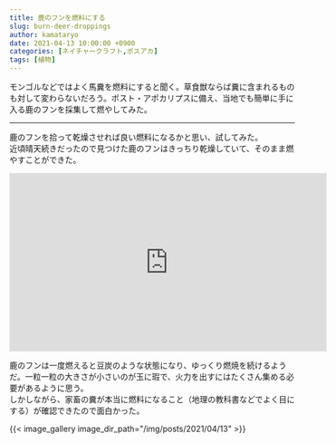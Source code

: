 ```yaml
---
title: 鹿のフンを燃料にする
slug: burn-deer-droppings
author: kamataryo
date: 2021-04-13 10:00:00 +0900
categories: [ネイチャークラフト,ポスアカ]
tags: [植物]
---
```


モンゴルなどではよく馬糞を燃料にすると聞く。草食獣ならば糞に含まれるものも対して変わらないだろう。ポスト・アポカリプスに備え、当地でも簡単に手に入る鹿のフンを採集して燃やしてみた。

---

鹿のフンを拾って乾燥させれば良い燃料になるかと思い、試してみた。  
近頃晴天続きだったので見つけた鹿のフンはきっちり乾燥していて、そのまま燃やすことができた。

<iframe width="560" height="315" src="https://www.youtube.com/embed/ulq3pQrwPCw" title="YouTube video player" frameborder="0" allow="accelerometer; autoplay; clipboard-write; encrypted-media; gyroscope; picture-in-picture" allowfullscreen></iframe>

鹿のフンは一度燃えると豆炭のような状態になり、ゆっくり燃焼を続けるようだ。一粒一粒の大きさが小さいのが玉に瑕で、火力を出すにはたくさん集める必要があるように思う。  
しかしながら、家畜の糞が本当に燃料になること（地理の教科書などでよく目にする）が確認できたので面白かった。

{{< image_gallery image_dir_path="/img/posts/2021/04/13" >}}
